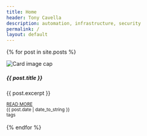 ```yaml
---
title: Home
header: Tony Cavella
description: automation, infrastructure, security
permalink: /
layout: default
---
```

{% for post in site.posts %}
<div class="card w-100 shadow">
  <img class="card-img-top" src="{{ post.thumbnail }}" alt="Card image cap">
  <div class="card-body">
    <h5 class="card-title">{{ post.title }}</h5>
    <p class="card-text">{{ post.excerpt }}</p>
    <small><a href="{{ post.url }}" class="card-link text-secondary">READ MORE</a></small>
  </div>
  <div class="card-footer bg-light">
    <div class="d-flex justify-content-start"><small class="text-muted">{{ post.date | date_to_string }}</small></div>
    <div class="d-flex justify-content-end"><small class="text-muted">tags</small></div>
  </div>
</div>
<br>
{% endfor %}